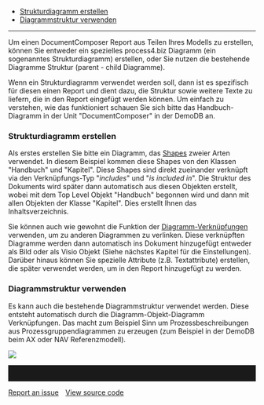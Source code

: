 
-   [Strukturdiagramm erstellen](#strukturdiagramm-erstellen)
-   [Diagrammstruktur verwenden](#diagrammstruktur-verwenden)

------------------------------------------------------------------------


Um einen DocumentComposer Report aus Teilen Ihres Modells zu erstellen,
können Sie entweder ein spezielles process4.biz Diagramm (ein
sogenanntes Strukturdiagramm) erstellen, oder Sie nutzen die bestehende
Diagramme Struktur (parent - child Diagramme). 

Wenn ein Strukturdiagramm verwendet werden soll, dann ist es spezifisch
für diesen einen Report und dient dazu, die Struktur sowie weitere Texte
zu liefern, die in den Report eingefügt werden können. Um einfach zu
verstehen, wie das funktioniert schauen Sie sich bitte das
Handbuch-Diagramm in der Unit "DocumentComposer" in der DemoDB an.

### Strukturdiagramm erstellen

Als erstes erstellen Sie bitte ein Diagramm, das
[Shapes](Shapes_Stencils_Templates) zweier Arten verwendet. In diesem
Beispiel kommen diese Shapes von den Klassen "Handbuch" und "Kapitel".
Diese Shapes sind direkt zueinander verknüpft via den Verknüpfungs-Typ
"*includes*" und "*is included in*". Die Struktur des Dokuments wird
später dann automatisch aus diesen Objekten erstellt, wobei mit dem Top
Level Objekt "Handbuch" begonnen wird und dann mit allen Objekten der
Klasse "Kapitel". Dies erstellt Ihnen das Inhaltsverzeichnis.

Sie können auch wie gewohnt die Funktion der
[Diagramm-Verknüpfungen](Verknüpfungen) verwenden, um zu anderen
Diagrammen zu verlinken. Diese verknüpften Diagramme werden dann
automatisch ins Dokument hinzugefügt entweder als Bild oder als Visio
Objekt (Siehe nächstes Kapitel für die Einstellungen). Darüber hinaus
können Sie spezielle Attribute (z.B. Textattribute) erstellen, die
später verwendet werden, um in den Report hinzugefügt zu werden.

### Diagrammstruktur verwenden

Es kann auch die bestehende Diagrammstruktur verwendet werden. Diese
entsteht automatisch durch die Diagramm-Objekt-Diagramm Verknüpfungen.
Das macht zum Beispiel Sinn um Prozessbeschreibungen aus
Prozessgruppendiagrammen zu erzeugen (zum Beispiel in der DemoDB beim AX
oder NAV Referenzmodell).

![](//images.ctfassets.net/utx1h0gfm1om/5pMmMZrucouQ2g8Go4qI0Y/6ddad7cdb093663154745bec2e817d03/1017528.png)


<hr style="padding-top:2rem" />
<a href="https://github.com/process4/docs/issues" target="_blank" class="bgw btn btn-primary btn-lg shadow-sm">Report an issue</a>
<a href="https://github.com/process4/docs" target="_blank" class="bgw btn btn-primary btn-lg shadow-sm" style="margin-left:10px;">View source code</a>